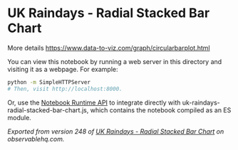 # UK Raindays - Radial Stacked Bar Chart

More details
https://www.data-to-viz.com/graph/circularbarplot.html

You can view this notebook by running a web server in this directory and
visiting it as a webpage. For example:

```sh
python -m SimpleHTTPServer
# Then, visit http://localhost:8000.
```

Or, use the [Notebook Runtime API](https://github.com/observablehq/notebook-runtime) to
integrate directly with uk-raindays-radial-stacked-bar-chart.js, which contains the notebook compiled as an
ES module.

*Exported from version 248 of [UK Raindays - Radial Stacked Bar Chart](https://observablehq.com/@monicagg/uk-raindays-radial-stacked-bar-chart) on observablehq.com.*